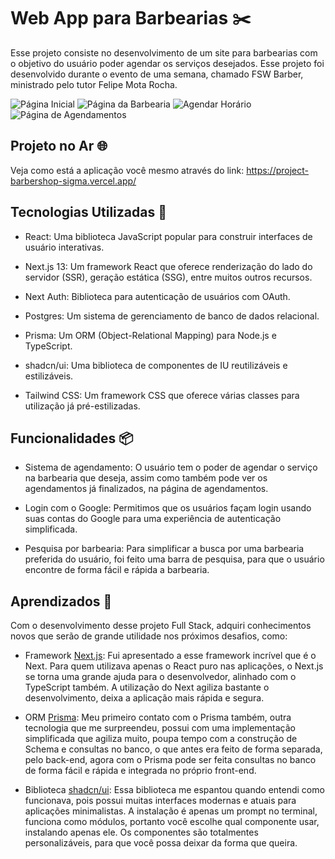 # Web App para Barbearias ✂️

Esse projeto consiste no desenvolvimento de um site para barbearias com o objetivo do usuário poder agendar os serviços desejados. Esse projeto foi desenvolvido durante o evento de uma semana, chamado FSW Barber, ministrado pelo tutor Felipe Mota Rocha.

![Página Inicial](https://ibb.co/hLv1Kdk)
![Página da Barbearia](https://imgur.com/pO7y5Ek)
![Agendar Horário](https://ibb.co/SRhnwTx)
![Página de Agendamentos](https://ibb.co/H7KZNyF)

## Projeto no Ar 🌐

Veja como está a aplicação você mesmo através do link: https://project-barbershop-sigma.vercel.app/

## Tecnologias Utilizadas 🚀

- React: Uma biblioteca JavaScript popular para construir interfaces de usuário interativas.

- Next.js 13: Um framework React que oferece renderização do lado do servidor (SSR), geração estática (SSG), entre muitos outros recursos.

- Next Auth: Biblioteca para autenticação de usuários com OAuth.

- Postgres: Um sistema de gerenciamento de banco de dados relacional.

- Prisma: Um ORM (Object-Relational Mapping) para Node.js e TypeScript.

- shadcn/ui: Uma biblioteca de componentes de IU reutilizáveis e estilizáveis.

- Tailwind CSS: Um framework CSS que oferece várias classes para utilização já pré-estilizadas.

## Funcionalidades 📦

- Sistema de agendamento: O usuário tem o poder de agendar o serviço na barbearia que deseja, assim como também pode ver os agendamentos já finalizados, na página de agendamentos.

- Login com o Google: Permitimos que os usuários façam login usando suas contas do Google para uma experiência de autenticação simplificada.

- Pesquisa por barbearia: Para simplificar a busca por uma barbearia preferida do usuário, foi feito uma barra de pesquisa, para que o usuário encontre de forma fácil e rápida a barbearia.

## Aprendizados 📝

Com o desenvolvimento desse projeto Full Stack, adquiri conhecimentos novos que serão de grande utilidade nos próximos desafios, como:

- Framework [Next.js](https://nextjs.org/): Fui apresentado a esse framework incrível que é o Next. Para quem utilizava apenas o React puro nas aplicações, o Next.js se torna uma grande ajuda para o desenvolvedor, alinhado com o TypeScript também. A utilização do Next agiliza bastante o desenvolvimento, deixa a aplicação mais rápida e segura.

- ORM [Prisma](https://www.prisma.io/): Meu primeiro contato com o Prisma também, outra tecnologia que me surpreendeu, possui com uma implementação simplificada que agiliza muito, poupa tempo com a construção de Schema e consultas no banco, o que antes era feito de forma separada, pelo back-end, agora com o Prisma pode ser feita consultas no banco de forma fácil e rápida e integrada no próprio front-end.

- Biblioteca [shadcn/ui](https://ui.shadcn.com/): Essa biblioteca me espantou quando entendi como funcionava, pois possui muitas interfaces modernas e atuais para aplicações minimalistas. A instalação é apenas um prompt no terminal, funciona como módulos, portanto você escolhe qual componente usar, instalando apenas ele. Os componentes são totalmentes personalizáveis, para que você possa deixar da forma que queira.
